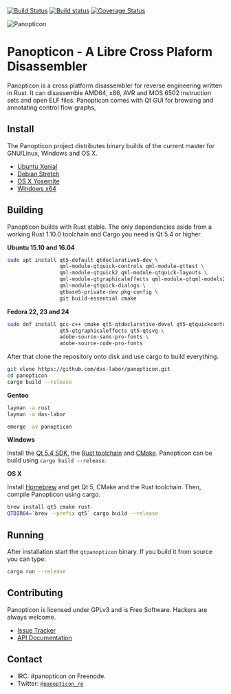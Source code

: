 [![Build Status](https://travis-ci.org/das-labor/panopticon.svg?branch=master)](https://travis-ci.org/das-labor/panopticon) [![Build status](https://ci.appveyor.com/api/projects/status/ht1wnf4qc0iocoar?svg=true)](https://ci.appveyor.com/project/flanfly/panopticon) [![Coverage Status](https://coveralls.io/repos/das-labor/panopticon/badge.svg?branch=master&service=github)](https://coveralls.io/github/das-labor/panopticon?branch=master)

![Panopticon](https://raw.githubusercontent.com/das-labor/panopticon/master/logo.png)

# Panopticon - A Libre Cross Plaform Disassembler
Panopticon is a cross platform disassembler for reverse engineering
written in Rust. It can disassemble AMD64, x86, AVR and MOS 6502
instruction sets and open ELF files.
Panopticon comes with Qt GUI for browsing and annotating control flow graphs,

## Install
The Panopticon project distributes binary builds of the current master for GNU/Linux,
Windows and OS X.

- [Ubuntu Xenial](https://files.panopticon.re/panopticon-master-xenial.deb)
- [Debian Stretch](https://files.panopticon.re/panopticon-master-stretch.deb)
- [OS X Yosemite](https://files.panopticon.re/panopticon-master.dmg)
- [Windows x64](https://files.panopticon.re/panopticon-master.zip)

## Building
Panopticon builds with Rust stable. The only dependencies aside from
a working Rust 1.10.0 toolchain and Cargo you need is Qt 5.4 or higher.

**Ubuntu 15.10 and 16.04**
```bash
sudo apt install qt5-default qtdeclarative5-dev \
                 qml-module-qtquick-controls qml-module-qttest \
                 qml-module-qtquick2 qml-module-qtquick-layouts \
                 qml-module-qtgraphicaleffects qml-module-qtqml-models2 \
                 qml-module-qtquick-dialogs \
                 qtbase5-private-dev pkg-config \
                 git build-essential cmake
```

**Fedora 22, 23 and 24**
```bash
sudo dnf install gcc-c++ cmake qt5-qtdeclarative-devel qt5-qtquickcontrols \
                 qt5-qtgraphicaleffects qt5-qtsvg \
                 adobe-source-sans-pro-fonts \
                 adobe-source-code-pro-fonts
```

After that clone the repository onto disk and use cargo to build
everything.

```bash
git clone https://github.com/das-labor/panopticon.git
cd panopticon
cargo build --release
```

**Gentoo**
```bash
layman -a rust
layman -a das-labor

emerge -av panopticon
```

**Windows**

Install the [Qt 5.4 SDK](http://download.qt.io/official_releases/online_installers/qt-unified-windows-x86-online.exe), the [Rust toolchain](https://static.rust-lang.org/dist/rust-1.10.0-x86_64-pc-windows-gnu.msi) and [CMake](https://cmake.org/files/v3.6/cmake-3.6.1-win64-x64.msi).
Panopticon can be build using ``cargo build --release``.

**OS X**

Install [Homebrew](http://brew.sh/) and get Qt 5, CMake and the Rust toolchain. Then, compile Panopticon using cargo.

```bash
brew install qt5 cmake rust
QTDIR64=`brew --prefix qt5` cargo build --release
```

## Running
After installation start the ``qtpanopticon`` binary. If you build it from source you can type:

```bash
cargo run --release
```

## Contributing
Panopticon is licensed under GPLv3 and is Free Software. Hackers are
always welcome.

- [Issue Tracker](https://github.com/das-labor/panopticon/issues)
- [API Documentation](https://doc.panopticon.re/panopticon/index.html)

## Contact
- IRC: #panopticon on Freenode.
- Twitter: [```@panopticon_re```](https://twitter.com/@panopticon_re)
